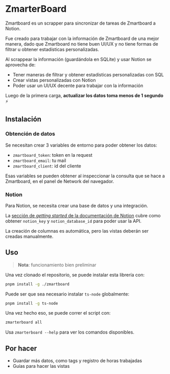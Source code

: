# ZmarterBoard

Zmartboard es un scrapper para sincronizar de tareas de Zmartboard a Notion.

Fue creado para trabajar con la información de Zmartboard de una mejor manera,
dado que Zmartboard no tiene buen UI/UX y no tiene formas de filtrar
u obtener estadísticas personalizadas.

Al scrappear la información (guardándola en SQLite) y usar Notion se aprovecha de:

- Tener maneras de filtrar y obtener estadísticas personalizadas con SQL
- Crear vistas personalizadas con Notion
- Poder usar un UI/UX decente para trabajar con la información

Luego de la primera carga, **actualizar los datos toma menos de 1 segundo** ⚡

## Instalación

### Obtención de datos

Se necesitan crear 3 variables de entorno para poder obtener los datos:

- `zmartboard_token`: token en la request
- `zmartboard_email`: tu mail
- `zmartboard_client`: id del cliente

Esas variables se pueden obtener al inspeccionar la consulta que se hace
a Zmartboard, en el panel de Network del navegador.

### Notion

Para Notion, se necesita crear una base de datos y una integración.

La [sección de _getting started_ de la documentación de Notion](https://developers.notion.com/docs/getting-started)
cubre como obtener `notion_key` y `notion_database_id` para poder usar la API.

La creación de columnas es automática, pero las vistas deberán ser creadas manualmente.

## Uso

> **Nota**: funcionamiento bien preliminar

Una vez clonado el repositorio, se puede instalar esta librería con:

```bash
pnpm install -g ./zmartboard
```

Puede ser que sea necesario instalar `ts-node` globalmente:

```bash
pnpm install -g ts-node
```

Una vez hecho eso, se puede correr el script con:

```bash
zmarterboard all
```

Usa `zmarterboard --help` para ver los comandos disponibles.

## Por hacer

- Guardar más datos, como tags y registro de horas trabajadas
- Guías para hacer las vistas
